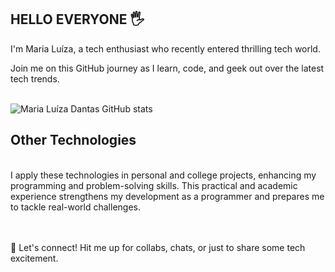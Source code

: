 ## HELLO EVERYONE 🖐️

I'm Maria Luíza, a tech enthusiast who recently entered thrilling tech world.

Join me on this GitHub journey as I learn, code, and geek out over the latest tech trends.
<br/><br/>

![Maria Luíza Dantas GitHub stats](https://github-readme-stats.vercel.app/api?username=maludantass&show_icons=true&theme=dracula&count_private=true)

## Other Technologies
<br/>
I apply these technologies in personal and college projects, enhancing my programming and problem-solving skills. This practical and academic experience strengthens my development as a programmer and prepares me to tackle real-world challenges.
<br/>
<br/>
<div style="display: inline_block">
</div><br/>  

🚀 Let's connect! Hit me up for collabs, chats, or just to share some tech excitement.
